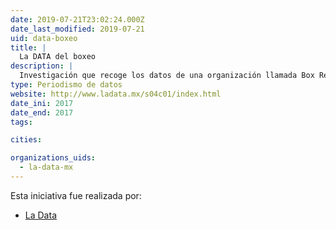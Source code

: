 ```yaml
---
date: 2019-07-21T23:02:24.000Z
date_last_modified: 2019-07-21
uid: data-boxeo
title: |
  La DATA del boxeo
description: |
  Investigación que recoge los datos de una organización llamada Box Rec considerada una de las páginas con más registro sobre el boxeo y analiza cuántas estrellas a engendrado México, cuantas mujeres y hombres han participado en este deporte así como su lugar de origen, entre muchas cosas más.
type: Periodismo de datos
website: http://www.ladata.mx/s04c01/index.html
date_ini: 2017
date_end: 2017
tags:

cities: 

organizations_uids:
  - la-data-mx
---
```


Esta iniciativa fue realizada por:

- [La Data](/organizaciones/la-data-mx)
